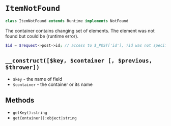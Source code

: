 # `ItemNotFound`

```php
class ItemNotFound extends Runtime implements NotFound
```

The container contains changing set of elements.
The element was not found but could be (runtime error).

```php
$id = $request->post->id; // access to $_POST['id'], ?id was not specified
```

## `__construct([$key, $container [, $previous, $thrower])`

 * `$key` - the name of field
 * `$container` - the container or its name
 
## Methods

 * `getKey():string`
 * `getContainer():object|string`
